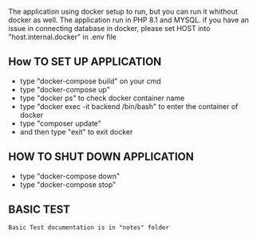 The application using docker setup to run, but you can run it whithout docker as well. The application run in PHP 8.1 and MYSQL. if you have an issue in connecting database in docker, please set HOST into "host.internal.docker" in .env file
## How TO SET UP APPLICATION

- type "docker-compose build" on your cmd
- type "docker-compose up"
- type "docker ps" to check docker container name
- type "docker exec -it backend /bin/bash" to enter the container of docker
- type "composer update"
- and then type "exit" to exit docker 

## HOW TO SHUT DOWN APPLICATION

- type "docker-compose down"
- type "docker-compose stop"

## BASIC TEST
    Basic Test documentation is in "notes" folder
